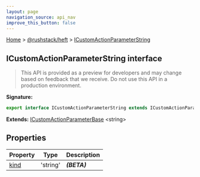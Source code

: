 ```yaml
---
layout: page
navigation_source: api_nav
improve_this_button: false
---
```



[Home](./index.md) &gt; [@rushstack/heft](./heft.md) &gt; [ICustomActionParameterString](./heft.icustomactionparameterstring.md)

## ICustomActionParameterString interface

> This API is provided as a preview for developers and may change based on feedback that we receive. Do not use this API in a production environment.
>


<b>Signature:</b>

```typescript
export interface ICustomActionParameterString extends ICustomActionParameterBase<string>
```
<b>Extends:</b> [ICustomActionParameterBase](./heft.icustomactionparameterbase.md) &lt;string&gt;

## Properties

|  Property | Type | Description |
|  --- | --- | --- |
|  [kind](./heft.icustomactionparameterstring.kind.md) | 'string' | <b><i>(BETA)</i></b> |

